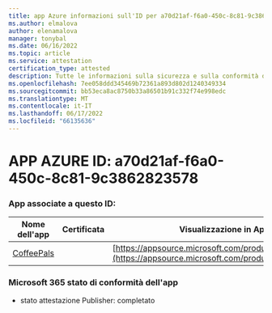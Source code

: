 ```yaml
---
title: app Azure informazioni sull'ID per a70d21af-f6a0-450c-8c81-9c3862823578
ms.author: elmalova
author: elenamalova
manager: tonybal
ms.date: 06/16/2022
ms.topic: article
ms.service: attestation
certification_type: attested
description: Tutte le informazioni sulla sicurezza e sulla conformità disponibili per a70d21af-f6a0-450c-8c81-9c3862823578.
ms.openlocfilehash: 7ee058ddd345469b72361a893d802d1240349334
ms.sourcegitcommit: bb53eca8ac8750b33a86501b91c332f74e998edc
ms.translationtype: MT
ms.contentlocale: it-IT
ms.lasthandoff: 06/17/2022
ms.locfileid: "66135636"
---
```

# <a name="azure-app-id-a70d21af-f6a0-450c-8c81-9c3862823578"></a>APP AZURE ID: a70d21af-f6a0-450c-8c81-9c3862823578


### <a name="apps-associated-with-this-id"></a>App associate a questo ID:
| **Nome dell'app** | **Certificata** | **Visualizzazione in AppSource** |
|--------------|---------------|-----------------------|
| [CoffeePals](../forward/WA200003040.md) |  | [https://appsource.microsoft.com/product/office/WA200003040](https://appsource.microsoft.com/product/office/WA200003040) |

### <a name="microsoft-365-app-compliance-status"></a>Microsoft 365 stato di conformità dell'app
- stato attestazione Publisher: completato
